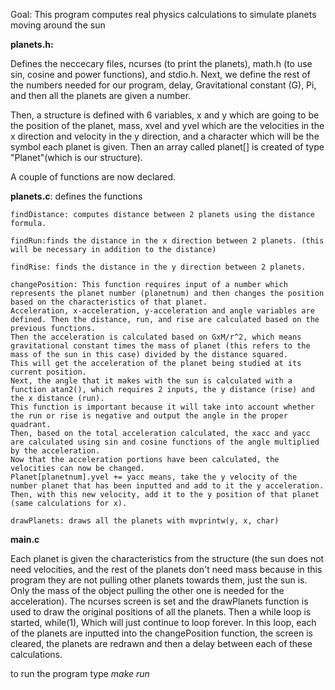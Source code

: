 Goal: This program computes real physics calculations to simulate planets moving around the sun

**planets.h:**

Defines the neccecary files, ncurses (to print the planets), math.h (to use sin, cosine and power functions), and stdio.h. Next, we define the rest of the numbers needed for our program, delay, Gravitational constant (G), Pi, and then all the planets are given a number. 
  
  Then, a structure is defined with 6 variables, x and y which are going to be the position of the planet, mass, xvel and yvel which are the velocities in the x direction and velocity in the y direction, and a character which will be the symbol each planet is given. Then an array called planet[] is created of type "Planet"(which is our structure). 
  
  A couple of functions are now declared. 
  
**planets.c**: defines the functions
  
    findDistance: computes distance between 2 planets using the distance formula.
    
    findRun:finds the distance in the x direction between 2 planets. (this will be necessary in addition to the distance)

    findRise: finds the distance in the y direction between 2 planets.

    changePosition: This function requires input of a number which represents the planet number (planetnum) and then changes the position based on the characteristics of that planet. 
    Acceleration, x-acceleration, y-acceleration and angle variables are defined. Then the distance, run, and rise are calculated based on the previous functions. 
    Then the acceleration is calculated based on GxM/r^2, which means gravitational constant times the mass of planet (this refers to the mass of the sun in this case) divided by the distance squared. 
    This will get the acceleration of the planet being studied at its current position. 
    Next, the angle that it makes with the sun is calculated with a function atan2(), which requires 2 inputs, the y distance (rise) and the x distance (run). 
    This function is important because it will take into account whether the run or rise is negative and output the angle in the proper quadrant.
    Then, based on the total acceleration calculated, the xacc and yacc are calculated using sin and cosine functions of the angle multiplied by the acceleration. 
    Now that the acceleration portions have been calculated, the velocities can now be changed. 
    Planet[planetnum].yvel += yacc means, take the y velocity of the number planet that has been inputted and add to it the y acceleration. 
    Then, with this new velocity, add it to the y position of that planet (same calculations for x). 
          
    drawPlanets: draws all the planets with mvprintw(y, x, char)

**main.c**
   
   Each planet is given the characteristics from the structure (the sun does not need velocities, and the rest of the planets don't need mass because in this program they are not pulling other planets towards them, just the sun is. Only the mass of the object pulling the other one is needed for the acceleration). The ncurses screen is set and the drawPlanets function is used to draw the original positions of all the planets. Then a while loop is started, while(1), Which will just continue to loop forever. In this loop, each of the planets are inputted into the changePosition function, the screen is cleared, the planets are redrawn and then a delay between each of these calculations. 

to run the program type *make run*
